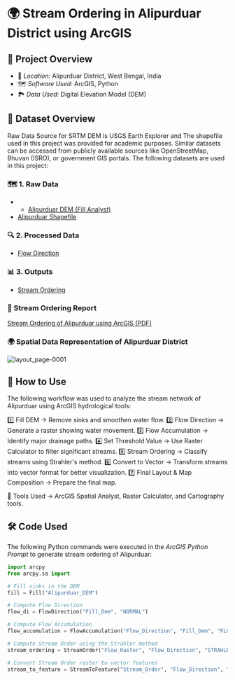# 🌍 Stream Ordering in Alipurduar District using ArcGIS  

## 📌 Project Overview                                            
- 📍 *Location:* Alipurduar District, West Bengal, India  
- 🗺 *Software Used:* ArcGIS, Python  
- 🏞 *Data Used:* Digital Elevation Model (DEM)  

## 📂 Dataset Overview  
 Raw Data Source for SRTM DEM is USGS Earth Explorer and The shapefile used in this project was provided for academic purposes. Similar datasets can be accessed from publicly available sources like OpenStreetMap, Bhuvan (ISRO), or government GIS portals.
The following datasets are used in this project:

### 🗺 1. Raw Data  
- - [Alipurduar DEM (Fill Analyst)](https://github.com/Poushali01/My-Geospatial-Project/raw/main/Alipurduar%20DEM%20(Fill%20Analyst).zip)  
- [Alipurduar Shapefile](https://github.com/Poushali01/My-Geospatial-Project/raw/main/Alipurduar%20Shapefile.zip)

### 🔍 2. Processed Data  
- [Flow Direction](https://github.com/Poushali01/My-Geospatial-Project/raw/main/Flow%20Direction.zip)    

### 📊 3. Outputs  
- [Stream Ordering](https://github.com/Poushali01/My-Geospatial-Project/raw/main/Stream%20Ordering.zip)


### 📄 Stream Ordering Report

[Stream Ordering of Alipurduar using ArcGIS (PDF)](https://github.com/Poushali01/Stream-Ordering-of-Alipurduar-using-ArcGIS/raw/main/Stream%20Ordering%20of%20Alipurduar%20using%20ArcGIS.pdf)


### 🌍 Spatial Data Representation of Alipurduar District
![layout_page-0001](https://github.com/user-attachments/assets/44793674-372b-4f58-8d02-de32db349ddd)



## 🚀 How to Use  
The following workflow was used to analyze the stream network of Alipurduar using ArcGIS hydrological tools:

1️⃣ Fill DEM → Remove sinks and smoothen water flow.
2️⃣ Flow Direction → Generate a raster showing water movement.
3️⃣ Flow Accumulation → Identify major drainage paths.
4️⃣ Set Threshold Value → Use Raster Calculator to filter significant streams.
5️⃣ Stream Ordering → Classify streams using Strahler's method.
6️⃣ Convert to Vector → Transform streams into vector format for better visualization.
7️⃣ Final Layout & Map Composition → Prepare the final map.

🔹 Tools Used → ArcGIS Spatial Analyst, Raster Calculator, and Cartography tools.


## 🛠 Code Used  
The following Python commands were executed in the *ArcGIS Python Prompt* to generate stream ordering of Alipurduar:

```python
import arcpy  
from arcpy.sa import  

# Fill sinks in the DEM
fill = Fill("Alipurduar_DEM")

# Compute Flow Direction
flow_di = FlowDirection("Fill_Dem", "NORMAL")

# Compute Flow Accumulation
flow_accumulation = FlowAccumulation("Flow_Direction", "Fill_Dem", "FLOAT")

# Compute Stream Order using the Strahler method
stream_ordering = StreamOrder("Flow_Raster", "Flow_Direction", "STRAHLER")

# Convert Stream Order raster to vector features
stream_to_feature = StreamToFeature("Stream_Order", "Flow_Direction", "Stream")
